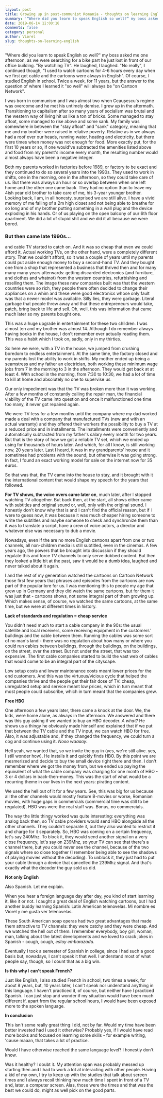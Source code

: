 ```yaml
---
layout: post
title: Growing up in post-communist Romania - thoughts on learning English
summary: '“Where did you learn to speak English so well?” my boss asked me one afternoon, as we were searching for a bike part he just lost in front of our office building. “By watching TV”. He laughed, I laughed. “No really”, I continued though, “I used to watch cartoons for 4-6 hours every day when we first got cable and the cartoons were always in English”. Of course, I studied English in school. Twice a week, for 11 years, but the answer to the question of where I learned it “so well” will always be “on Cartoon Network”.'
date: 2019-06-14 12:00:18
comments: false
category: personal
author: Viorel
slug: thoughts-on-learning-english
---
```


"Where did you learn to speak English so well?" my boss asked me one afternoon, as we were searching for a bike part he just lost in front of our office building. "By watching TV". He laughed, I laughed. "No really", I continued though, "I used to watch cartoons for 4-6 hours every day when we first got cable and the cartoons were always in English". Of course, I studied English in school. Twice a week, for 11 years, but the answer to the question of where I learned it "so well" will always be "on Cartoon Network".

I was born in communism and I was almost two when Ceaușescu's regime was overcome and he met his untimely demise. I grew up in the aftermath. Transitioning to capitalism after so many years of socialism was brutal and the western way of living hit us like a ton of bricks. Some managed to stay afloat, some managed to rise above and some sank. My family was somewhere in between the "stay afloat" and "sank" category, meaning that me and my brother were raised in relative poverty. Relative as in we always had a roof over our heads, running water, heating and electricity, but there were times when money was not enough for food. More exactly put, for the first 10 years or so, if one would've subtracted the amenities listed above and food from my parent's income every month, the resulting number would almost always have been a negative integer.

Both my parents worked in factories before 1989, or factory to be exact and they continued to do so several years into the 1990s. They used to work in shifts, one in the morning, one in the afternoon, so they could take care of us. But there was always an hour or so overlap between when one left home and the other one came back. They had no option than to leave my 4ish year old brother to take care of me, his 3-year younger brother. Looking back, I am, in all honesty, surprised we are still alive. I have a vivid memory of me falling of a 2m high closet and not being able to breathe for so long and of my brother putting something in a wall plug and the device exploding in his hands. Or of us playing on the open balcony of our 6th floor apartment. We did a lot of stupid shit and we did it all because we were bored.

### **But then came late 1990s...**

and cable TV started to catch on. And it was so cheap that even *we* could afford it. Actual working TVs, on the other hand, were a completely different story. That we couldn't afford, so it was a couple of years until my parents could put aside enough money to buy a second-hand TV. And they bought one from a shop that represented a business that thrived then and for many many many years afterwards: getting discarded electronics (and furniture, and clothes and whatnot) from the western countries, refurbishing and reselling them. The image these new companies built was that the western countries were so rich, they people there often decided to change their appliances on a whim and these were good electronics whose only fault was that a newer model was available. Silly lies, they were garbage. Literal garbage that people threw away and that these entrepreneurs would take, patch, bring back to life and sell. Oh, well, this was information that came much later so my parents bought one.

This was a huge upgrade in entertainment for these two children. I was almost ten and my brother was almost 14. Although I do remember always having books in the house, I don't remember ever actually reading them. This was a habit which I took on, sadly, only in my thirties. 

So here we were, with a TV in the house, we jumped from crushing boredom to endless entertainment. At the same time, the factory closed and my parents lost the ability to work in shifts. My mother ended up being a seamstress and my father an electrician, both working these minimum wage jobs from 7 in the morning to 3 in the afternoon. They would get back at at least 4. With school in the morning, from 7:30 to 10:30, we had a lot of time to kill at home and absolutely no one to supervise us. 

Our only impediment was that the TV was broken more than it was working. After a few months of constantly calling the repair man, the financial viability of the TV came into question and once it malfunctioned one time too many, it never got repaired again. 

We were TV-less for a few months until the company where my dad worked made a deal with a company that manufactured TVs (new and with an actual warranty) and they offered their workers the possibility to buy a TV at a reduced price and in installments. The installments were conveniently and automatically subtracted from my father's salary every month for two years. But that is the story of how we got a reliable TV set, which we ended up using for thousands of hours later. And which, for all I know, is still working now, 20 years later. Last I heard, it was in my grandparents' house and it sometimes had problems with the sound, but otherwise it was going strong. In fact, I found an exact working model for sale on the internet now for 35 euros.

So that was that, the TV came into the house to stay, and it brought with it the international content that would shape my speech for the years that followed.

**For TV shows, the voice overs came later on**, much later, after I stopped watching TV altogether. But back then, at the start, all shows either came with subtitles and original sound or, well, only with the original sound. I honestly don't know why that is and I can't find the official reason, but if I were to guess now, it was because it was much cheaper hiring someone to write the subtitles and maybe someone to check and synchronize them than it was to translate a script, have a crew of voice actors, a director and whatever else was necessary to dub a movie. 

Nowadays, even if the are no more English cartoons apart from one or two channels, all non-children media is still subtitled, even in the cinemas. A few years ago, the powers that be brought into discussion if they should regulate this and force TV channels to only serve dubbed content. But then they looked a little bit at the past, saw it would be a dumb idea, laughed and never talked about it again.

I and the rest of my generation watched the cartoons on Cartoon Network those first few years that phrases and episodes from the cartoons are now part of the popular lore for us. I was mentioning this to people my age that grew up in Germany and they did watch the same cartoons, but for them it was just that - cartoons shows, not some integral part of them growing up. Which makes sense, of course, we watched the same cartoons, at the same time, but we were at different times in history.

**Lack of standards and regulation = cheap service**

You didn't need much to start a cable company in the 90s: the usual satellite and local receivers, some receiving equipment in the customers' buildings and the cable between them. Running the cables was some sort of no man's land - there was no regulation about how many or where you could run cables between buildings, through the buildings, on the buildings, on the street, over the street. But not under the street, that was too expensive. The first cable companies started to build the vast web of cables that would come to be an integral part of the cityscape.

Low setup costs and lower maintenance costs meant lower prices for the end customers. And this was the virtuous/vicious cycle that helped the companies thrive and the people get their fair dose of TV: cheap, unregulated setup and service meant low prices, which in turn meant that most people could subscribe, which in turn meant that the companies grew.

**Free HBO**

One afternoon a few years later, there came a knock at the door. We, the kids, were home alone, as always in the afternoon. We answered and there was this guy asking if we wanted to buy an HBO decoder. *A what?* He shows us a thingy he obviously made himself and explained that if we put that between the TV cable and the TV input, we can watch HBO for free. Also, it was adjustable and, if they changed the frequency, we could turn a cog and continue using it. *Nooo waaaay*.

Hell yeah, we wanted that, so we invite the guy in (yes, we're still alive. yes, I still wonder how). He installs it and quickly finds HBO. By this point we are mesmerized and decide to buy the small device right there and then. I don't remember where we got the money from, but we ended up paying the equivalent of what the cable company was charging for one month of HBO - 3 or 4 dollars in back-then-money. This was the start of what would be a recurring theme in our lives in the next years: pirating content.

We used the hell out of it for a few years. See, this was big for us because all the other channels would mostly feature B-movies or worse, Romanian movies, with huge gaps in commercials (commercial time was still to be regulated). HBO was were the real stuff was. Bonus, no commercials.

The way the little thingy worked was quite interesting: everything was analog back then, so TV cable providers would send HBO alongside all the other channels. They couldn't separate it, but they also wanted to restrict it and charge for it separately. So, HBO was coming on a certain frequency, let's say 240Mhz. To block it, they would send another signal on a very close frequency, let's say on 239Mhz, so your TV can see that there's a channel there, but you could never see the channel, because of the two signals where so close together (I remember being able to see the shadows of playing movies without the decoding). To unblock it, they just had to put your cable through a device that cancelled the 239Mhz signal. And that's exactly what the decoder the guy sold us did.

**Not only English**

Also Spanish. Let me explain.

When you hear a foreign language day after day, you kind of start learning it, like it or not. I caught a great deal of English watching cartoons, but I had another buddy learning Spanish: Latin American telenovelas. Mi nombre es Viorel y me gusta ver telenovelas.

These South American soap operas had two great advantages that made them attractive to TV channels: they were catchy and they were cheap. And we watched the hell out of them. I remember everybody, boy girl, woman, man, talking about the latest developments and we loved to crack jokes in Spanish - cough, cough, *estoy embarazada.*

Eventually I took a semester of Spanish in college, since I had such a good basis but, nowadays, I can't speak it that well. I understand most of what people say, though, so I count that as a big win.

**Is this why I can't speak French?**

Just like English, I also studied French in school, two times a week, for about 8 years, but, 10 years later, I can't speak nor understand anything in this language. I haven't practiced it, of course, but neither have I practiced Spanish. I can just stop and wonder if my situation would have been much different if, apart from the regular school hours, I would have been exposed more to the spoken language.

**In conclusion**

This isn't some really great thing I did, not by far. Would my time have been better invested had I used it otherwise? Probably yes, if I would have read more books and focused on learning some skills - for example writing, 'cause maaan, that takes a lot of practice. 

Would I have otherwise reached the same language level? I honestly don't know.

Was it healthy? I doubt it. My attention span was probably messed up starting then and I had to work a lot at interacting with other people. Having a kid of my own, I try to keep up with the studies that talk about screen times and I always recoil thinking how much time I spent in front of a TV and, later, a computer screen. Alas, those were the times and that was the best we could do, might as well pick on the good parts.
